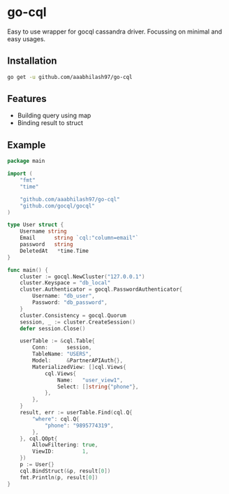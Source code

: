 # go-cql

Easy to use wrapper for gocql cassandra driver. Focussing on minimal and easy usages.

## Installation

```sh
go get -u github.com/aaabhilash97/go-cql
```

## Features

- Building query using map
- Binding result to struct

## Example

```go
package main

import (
	"fmt"
	"time"

	"github.com/aaabhilash97/go-cql"
	"github.com/gocql/gocql"
)

type User struct {
	Username string
	Email      string `cql:"column=email"`
	password   string
	DeletedAt   *time.Time
}

func main() {
	cluster := gocql.NewCluster("127.0.0.1")
	cluster.Keyspace = "db_local"
	cluster.Authenticator = gocql.PasswordAuthenticator{
		Username: "db_user",
		Password: "db_password",
	}
	cluster.Consistency = gocql.Quorum
	session, _ := cluster.CreateSession()
	defer session.Close()

	userTable := &cql.Table{
		Conn:      session,
		TableName: "USERS",
		Model:     &PartnerAPIAuth{},
		MaterializedView: []cql.Views{
			cql.Views{
				Name:   "user_view1",
				Select: []string{"phone"},
			},
		},
	}
	result, err := userTable.Find(cql.Q{
		"where": cql.Q{
			"phone": "9895774319",
		},
	}, cql.QOpt{
		AllowFiltering: true,
		ViewID:         1,
	})
	p := User{}
	cql.BindStruct(&p, result[0])
	fmt.Println(p, result[0])
}

```